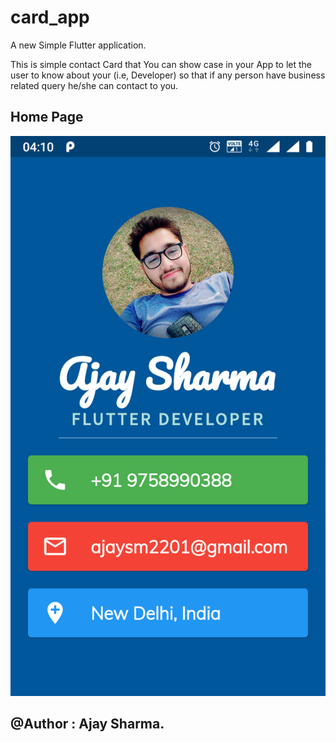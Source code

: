 # card_app

A new Simple Flutter application.

This is simple contact Card that You can show case in your App to let the user to know about your (i.e, Developer) so that if any person have business related query he/she can contact to you.

## Home Page

![Finished App](https://github.com/ajaysharma388/card_app/blob/master/Deployment%20Images/main.png)

## @Author : Ajay Sharma.


